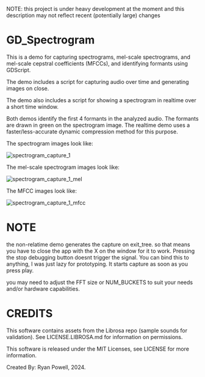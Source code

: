 NOTE: this project is under heavy development at the moment and this description may not reflect recent (potentially large) changes

# GD_Spectrogram

This is a demo for capturing spectrograms, mel-scale spectrograms, and mel-scale cepstral coefficients (MFCCs), and identifying formants using GDScript.

The demo includes a script for capturing audio over time and generating images on close.

The demo also includes a script for showing a spectrogram in realtime over a short time window.

Both demos identify the first 4 formants in the analyzed audio. The formants are drawn in green on the spectrogram image. The realtime demo uses a faster/less-accurate dynamic compression method for this purpose.

The spectrogram images look like:

![spectrogram_capture_1](https://github.com/InfernalWAVE/GD_Spectrogram/assets/48569884/8ac480c7-73f1-4418-a8f4-5225a5bd5e9c)

The mel-scale spectrogram images look like:

![spectrogram_capture_1_mel](https://github.com/InfernalWAVE/GD_Spectrogram/assets/48569884/e93b1b45-72b3-42bc-9429-b282f483ffb1)

The MFCC images look like:

![spectrogram_capture_1_mfcc](https://github.com/InfernalWAVE/GD_Spectrogram/assets/48569884/cb7315f7-cad4-4bc8-9865-74b5996a422e)


# NOTE 
the non-relatime demo generates the capture on exit_tree. so that means you have to close the app with the X on the window for it to work. Pressing the stop debugging button doesnt trigger the signal. You can bind this to anything, I was just lazy for prototyping. It starts capture as soon as you press play.

you may need to adjust the FFT size or NUM_BUCKETS to suit your needs and/or hardware capabilities.


# CREDITS
This software contains assets from the Librosa repo (sample sounds for validation). See LICENSE.LIBROSA.md for information on permissions.

This software is released under the MIT Licenses, see LICENSE for more information.

Created By: Ryan Powell, 2024.
